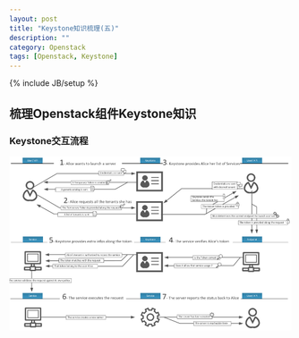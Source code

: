 ```yaml
---
layout: post
title: "Keystone知识梳理(五)"
description: ""
category: Openstack
tags: [Openstack, Keystone]
---
```

{% include JB/setup %}

## 梳理Openstack组件Keystone知识

### Keystone交互流程
![Keystone Workflow](/upload/2016/06/Keystone-workflow.png)

































